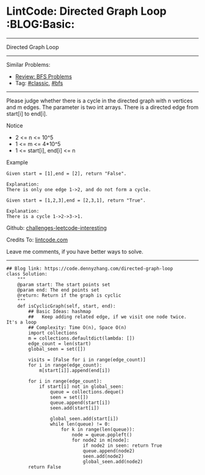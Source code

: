 # LintCode: Directed Graph Loop     :BLOG:Basic:


---

Directed Graph Loop  

---

Similar Problems:  
-   [Review: BFS Problems](https://code.dennyzhang.com/review-bfs)
-   Tag: [#classic](https://code.dennyzhang.com/tag/classic), [#bfs](https://code.dennyzhang.com/tag/bfs)

---

Please judge whether there is a cycle in the directed graph with n vertices and m edges. The parameter is two int arrays. There is a directed edge from start[i] to end[i].  

Notice  
-   2 <= n <= 10^5
-   1 <= m <= 4\*10^5
-   1 <= start[i], end[i] <= n

Example  

    Given start = [1],end = [2], return "False".
    
    Explanation:
    There is only one edge 1->2, and do not form a cycle.

    Given start = [1,2,3],end = [2,3,1], return "True".
    
    Explanation:
    There is a cycle 1->2->3->1.

Github: [challenges-leetcode-interesting](https://github.com/DennyZhang/challenges-leetcode-interesting/tree/master/directed-graph-loop)  

Credits To: [lintcode.com](http://www.lintcode.com/en/problem/directed-graph-loop/)  

Leave me comments, if you have better ways to solve.  

---

    ## Blog link: https://code.dennyzhang.com/directed-graph-loop
    class Solution:
        """
        @param start: The start points set
        @param end: The end points set
        @return: Return if the graph is cyclic
        """
        def isCyclicGraph(self, start, end):
            ## Basic Ideas: hashmap
            ##   Keep adding related edge, if we visit one node twice. It's a loop
            ## Complexity: Time O(n), Space O(n)
            import collections
            m = collections.defaultdict(lambda: [])
            edge_count = len(start)
            global_seen = set([])
    
            visits = [False for i in range(edge_count)]
            for i in range(edge_count):
                m[start[i]].append(end[i])
    
            for i in range(edge_count):
                if start[i] not in global_seen:
                    queue = collections.deque()
                    seen = set([])
                    queue.append(start[i])
                    seen.add(start[i])
    
                    global_seen.add(start[i])
                    while len(queue) != 0:
                        for k in range(len(queue)):
                            node = queue.popleft()
                            for node2 in m[node]:
                                if node2 in seen: return True
                                queue.append(node2)
                                seen.add(node2)
                                global_seen.add(node2)
            return False